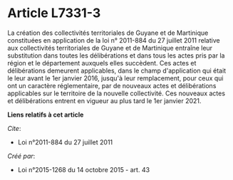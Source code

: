 # Article L7331-3

La création des collectivités territoriales de Guyane et de Martinique constituées en application de la loi n° 2011-884 du 27
juillet 2011 relative aux collectivités territoriales de Guyane et de Martinique entraîne leur substitution dans toutes les
délibérations et dans tous les actes pris par la région et le département auxquels elles succèdent. Ces actes et
délibérations demeurent applicables, dans le champ d'application qui était le leur avant le 1er janvier 2016, jusqu'à leur
remplacement, pour ceux qui ont un caractère réglementaire, par de nouveaux actes et délibérations applicables sur le
territoire de la nouvelle collectivité. Ces nouveaux actes et délibérations entrent en vigueur au plus tard le 1er janvier
2021.

**Liens relatifs à cet article**

_Cite_:

  - Loi n°2011-884 du 27 juillet 2011

_Créé par_:

  - Loi n°2015-1268 du 14 octobre 2015 - art. 43

